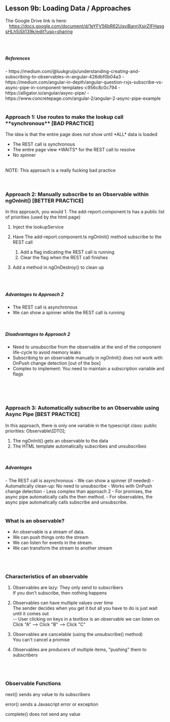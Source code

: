 Lesson 9b:  Loading Data / Approaches
-------------------------------------
The Google Drive link is here:<br>
&nbsp;&nbsp;&nbsp;https://docs.google.com/document/d/1eYFV56bR62UqviBanrjXsirZIFHasgsHLh5iSIi139k/edit?usp=sharing


<br>
<br>


<h5>References</h5>
- https://medium.com/@luukgruijs/understanding-creating-and-subscribing-to-observables-in-angular-426dbf0b04a3
- https://medium.com/angular-in-depth/angular-question-rxjs-subscribe-vs-async-pipe-in-component-templates-c956c8c0c794
- https://alligator.io/angular/async-pipe/
- https://www.concretepage.com/angular-2/angular-2-async-pipe-example

  
  

<br>
<br>
<h3>Approach 1: Use routes to make the lookup call **synchronous** [BAD PRACTICE]</h3>
The idea is that the entire page does not show until *ALL* data is loaded

- The REST call is synchronous
- The entire page view \*WAITS\* for the REST call to resolve
- No spinner
<br>
NOTE: This approach is a really fucking bad practice

  
<br>
<br>
<br>
<h3>Approach 2: Manually subscribe to an Observable within ngOnInit() [BETTER PRACTICE]</h3>
In this approach, you would
1. The add-report.component.ts has a public list of priorities (used by the html page)

1. Inject the lookupService

1. Have The add-report.component.ts ngOnInit() method subscribe to the REST call

   1. Add a flag indicating the REST call is running
   1. Clear the flag when the REST call finishes

1. Add a method in ngOnDestroy() to clean up

<br>
<br>
<h5>Advantages to Approach 2</h5>

- The REST call is asynchronous
- We can show a spinner while the REST call is running

<br>
<h5>Disadvantages to Approach 2</h5>

- Need to unsubscribe from the observable at the end of the component life-cycle to avoid memory leaks
- Subscribing to an observable manually in ngOnInit() does not work with OnPush change detection \[out of the box]
- Complex to implement: You need to maintain a subscription variable and flags

  
<br>
<br>
<br>

<h3>Approach 3: Automatically subscribe to an Observable using Async Pipe [BEST PRACTICE]</h3>
In this approach, there is only one variable in the typescript class:  
  public priorities: Observable\[DTO];

1. The ngOnInit() gets an observable to the data
1. The HTML template automatically subscribes and unsubscribes

<br>

<h5>Advantages</h5> 
- The REST call is asynchronous
- We can show a spinner (if needed)
- Automatically clean-up: No need to unsubscribe
- Works with OnPush change detection
- Less complex than approach 2
- For promises, the async pipe automatically calls the then method.
- For observables, the async pipe automatically calls subscribe and unsubscribe.

  

<br>
<br>
<h3>What is an observable?</h3>

- An observable is a stream of data.
- We can push things onto the stream 
- We can listen for events in the stream.
- We can transform the stream to another stream



<br>
<br>  
<h3>Characteristics of an observable</h3>

1. Observables are lazy: They only send to subscribers  
   If you don't subscribe, then nothing happens  
     
2. Observables can have multiple values over time  
   The sender decides when you get it but all you have to do is just wait until it comes out  
   -- User clicking on keys in a textbox is an observable we can listen on  
     Click "A" --> Click "B" --> Click "C"  

3. Observables are cancelable (using the unsubscribe() method)  
   You can't cancel a promise  

4. Observables are producers of multiple items, "pushing" them to subscribers
  

<br>
<br>
<h3>Observable Functions</h3>

next() sends any value to its subscribers

error() sends a Javascript error or exception

complete() does not send any value

  
  
  
  
  
